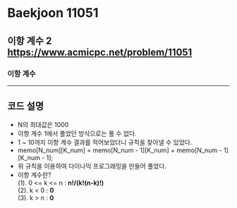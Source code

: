 Baekjoon 11051
=============
이항 계수 2  <https://www.acmicpc.net/problem/11051>
---------------
### 이항 계수
- - -
## 코드 설명
- N의 최대값은 1000
- 이항 계수 1에서 풀었던 방식으로는 풀 수 없다.
- 1 ~ 10까지 이항 계수 결과를 적어보았더니 규칙을 찾아낼 수 있었다.
- memo[N_num][K_num] = memo[N_num - 1][K_num] + memo[N_num - 1][K_num - 1];
- 위 규칙을 이용하여 다이나믹 프로그래밍을 만들어 풀었다.
- 이항 계수란?  
(1). 0 <= k <= n : <b>n!/(k!(n-k)!) </b>  
(2). k < 0 : <b>0</b>  
(3). k > n : <b>0</b>
